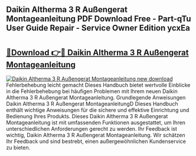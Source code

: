 ## Daikin Altherma 3 R Außengerat Montageanleitung PDF Download Free - Part-qTu User Guide Repair - Service Owner Edition ycxEa

# <h2><a href="http://df8kso.blite.top/?on=Daikin+Altherma+3+R+Au%c3%9fengerat+Montageanleitung">🔗Download 👉🔴 Daikin Altherma 3 R Außengerat Montageanleitung</a></h2>

[![Daikin Altherma 3 R Außengerat Montageanleitung new download](https://i.imgur.com/lujVjoI.png)](http://df8kso.blite.top/?on=Daikin+Altherma+3+R+Au%c3%9fengerat+Montageanleitung)
Fehlerbehebung leicht gemacht Dieses Handbuch bietet wertvolle Einblicke in die Fehlerbehebung bei häufigen Problemen mit Ihrem neuen Daikin Altherma 3 R Außengerat Montageanleitung. Grundlegende Anweisungen Daikin Altherma 3 R Außengerat MontageanleitungD Dieses Handbuch enthält wichtige Anweisungen für die sichere und effektive Einrichtung und Bedienung Ihres Produkts. Dieses Daikin Altherma 3 R Außengerat Montageanleitung ist mit umfassenden Funktionen ausgestattet, um Ihren unterschiedlichen Anforderungen gerecht zu werden. Ihr Feedback ist wichtig, Daikin Altherma 3 R Außengerat Montageanleitung. Wir schätzen Ihr Feedback und sind bestrebt, einen außergewöhnlichen Kundenservice zu bieten.
